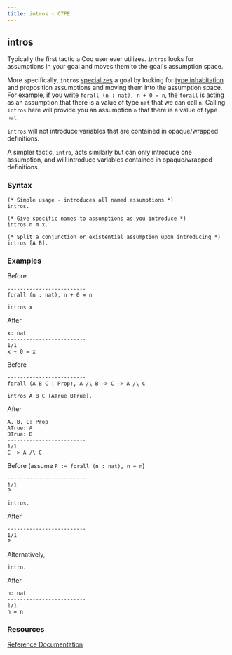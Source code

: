 ```yaml
---
title: intros - CTPE
---
```


## intros

Typically the first tactic a Coq user ever utilizes.
`intros` looks for assumptions in your goal and moves them to the goal's assumption space.

More specifically, `intros` [specializes](glossary.md#specialize) a goal by looking for [type inhabitation](glossary.md#type_inhabitation) and proposition assumptions and moving them into the assumption space.
For example, if you write `forall (n : nat), n + 0 = n`, the `forall` is acting as an assumption that there is a value of type `nat` that we can call `n`.
Calling `intros` here will provide you an assumption `n` that there is a value of type `nat`.

`intros` will not introduce variables that are contained in opaque/wrapped definitions.

A simpler tactic, `intro`, acts similarly but can only introduce one assumption, and will introduce variables contained in opaque/wrapped definitions.

### Syntax

```coq
(* Simple usage - introduces all named assumptions *)
intros.

(* Give specific names to assumptions as you introduce *)
intros n m x.

(* Split a conjunction or existential assumption upon introducing *)
intros [A B].
```

### Examples

Before
```coq
-------------------------
forall (n : nat), n + 0 = n
```

```coq
intros x.
```

After
```coq
x: nat
-------------------------
1/1
x + 0 = x
```

Before
```coq
-------------------------
forall (A B C : Prop), A /\ B -> C -> A /\ C
```

```coq
intros A B C [ATrue BTrue].
```

After
```coq
A, B, C: Prop
ATrue: A
BTrue: B
-------------------------
1/1
C -> A /\ C
```

Before (assume `P := forall (n : nat), n = n`)
```coq
-------------------------
1/1
P
```

```coq
intros.
```

After
```coq
-------------------------
1/1
P
```

Alternatively,

```coq
intro.
```

After
```coq
n: nat
-------------------------
1/1
n = n
```

### Resources

[Reference Documentation](https://coq.inria.fr/doc/master/refman/proof-engine/tactics.html#coq:tacn.intros)
